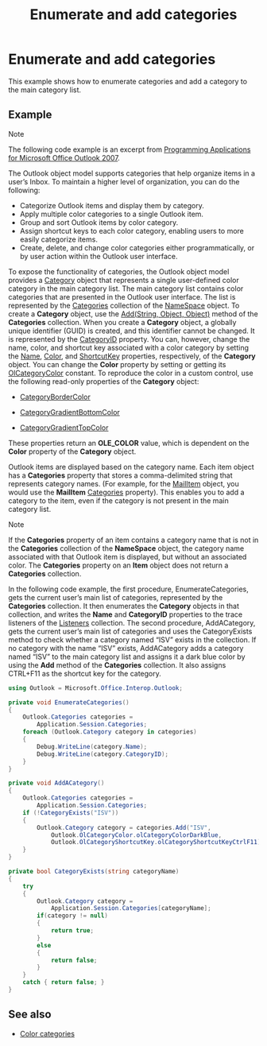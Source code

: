 ﻿---
title: Enumerate and add categories
TOCTitle: Enumerate and add categories
ms:assetid: 17a94a01-c463-4332-851e-7d280c66d8c2
ms:mtpsurl: https://msdn.microsoft.com/en-us/library/Ff424467(v=office.15)
ms:contentKeyID: 55119829
ms.date: 07/24/2014
mtps_version: v=office.15
---

# Enumerate and add categories

This example shows how to enumerate categories and add a category to the main category list.

## Example

> [!NOTE] 
> The following code example is an excerpt from [Programming Applications for Microsoft Office Outlook 2007](https://www.amazon.com/gp/product/0735622493?ie=UTF8&tag=msmsdn-20&linkCode=as2&camp=1789&creative=9325&creativeASIN=0735622493).

The Outlook object model supports categories that help organize items in a user’s Inbox. To maintain a higher level of organization, you can do the following:

- Categorize Outlook items and display them by category.
- Apply multiple color categories to a single Outlook item.
- Group and sort Outlook items by color category.
- Assign shortcut keys to each color category, enabling users to more easily categorize items.
- Create, delete, and change color categories either programmatically, or by user action within the Outlook user interface.

To expose the functionality of categories, the Outlook object model provides a [Category](https://msdn.microsoft.com/en-us/library/bb623480\(v=office.15\)) object that represents a single user-defined color category in the main category list. The main category list contains color categories that are presented in the Outlook user interface. The list is represented by the [Categories](https://msdn.microsoft.com/en-us/library/bb623535\(v=office.15\)) collection of the [NameSpace](https://msdn.microsoft.com/en-us/library/bb645857\(v=office.15\)) object. To create a **Category** object, use the [Add(String, Object, Object)](https://msdn.microsoft.com/en-us/library/bb623093\(v=office.15\)) method of the **Categories** collection. When you create a **Category** object, a globally unique identifier (GUID) is created, and this identifier cannot be changed. It is represented by the [CategoryID](https://msdn.microsoft.com/en-us/library/bb647100\(v=office.15\)) property. You can, however, change the name, color, and shortcut key associated with a color category by setting the [Name](https://msdn.microsoft.com/en-us/library/bb645577\(v=office.15\)), [Color](https://msdn.microsoft.com/en-us/library/bb612316\(v=office.15\)), and [ShortcutKey](https://msdn.microsoft.com/en-us/library/bb644944\(v=office.15\)) properties, respectively, of the **Category** object. You can change the **Color** property by setting or getting its [OlCategoryColor](https://msdn.microsoft.com/en-us/library/bb608974\(v=office.15\)) constant. To reproduce the color in a custom control, use the following read-only properties of the **Category** object:

  - [CategoryBorderColor](https://msdn.microsoft.com/en-us/library/bb610083\(v=office.15\))

  - [CategoryGradientBottomColor](https://msdn.microsoft.com/en-us/library/bb647357\(v=office.15\))

  - [CategoryGradientTopColor](https://msdn.microsoft.com/en-us/library/bb623975\(v=office.15\))

These properties return an **OLE\_COLOR** value, which is dependent on the **Color** property of the **Category** object.

Outlook items are displayed based on the category name. Each item object has a **Categories** property that stores a comma-delimited string that represents category names. (For example, for the [MailItem](https://msdn.microsoft.com/en-us/library/bb643865\(v=office.15\)) object, you would use the **MailItem** [Categories](https://msdn.microsoft.com/en-us/library/bb646442\(v=office.15\)) property). This enables you to add a category to the item, even if the category is not present in the main category list.


> [!NOTE]
> If the **Categories** property of an item contains a category name that is not in the **Categories** collection of the **NameSpace** object, the category name associated with that Outlook item is displayed, but without an associated color. The **Categories** property on an **Item** object does not return a **Categories** collection.

In the following code example, the first procedure, EnumerateCategories, gets the current user’s main list of categories, represented by the **Categories** collection. It then enumerates the **Category** objects in that collection, and writes the **Name** and **CategoryID** properties to the trace listeners of the [Listeners](http://msdn.microsoft.com/en-us/library/system.diagnostics.debug.listeners.aspx) collection. The second procedure, AddACategory, gets the current user’s main list of categories and uses the CategoryExists method to check whether a category named “ISV” exists in the collection. If no category with the name “ISV” exists, AddACategory adds a category named “ISV” to the main category list and assigns it a dark blue color by using the **Add** method of the **Categories** collection. It also assigns CTRL+F11 as the shortcut key for the category.

```csharp
using Outlook = Microsoft.Office.Interop.Outlook;
```


```csharp
private void EnumerateCategories()
{
    Outlook.Categories categories =
        Application.Session.Categories;
    foreach (Outlook.Category category in categories)
    {
        Debug.WriteLine(category.Name);
        Debug.WriteLine(category.CategoryID);
    }
}

private void AddACategory()
{
    Outlook.Categories categories =
        Application.Session.Categories;
    if (!CategoryExists("ISV"))
    {
        Outlook.Category category = categories.Add("ISV",
            Outlook.OlCategoryColor.olCategoryColorDarkBlue,
            Outlook.OlCategoryShortcutKey.olCategoryShortcutKeyCtrlF11);
    }
}

private bool CategoryExists(string categoryName)
{
    try
    {
        Outlook.Category category = 
            Application.Session.Categories[categoryName];
        if(category != null)
        {
            return true;
        }
        else
        {
            return false;
        }
    }
    catch { return false; }
}
```

## See also

- [Color categories](color-categories.md)

